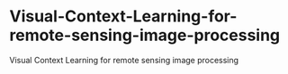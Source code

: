 # Visual-Context-Learning-for-remote-sensing-image-processing
Visual Context Learning for remote sensing image processing
